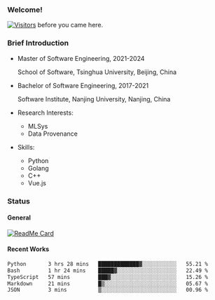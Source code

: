 ### Welcome!

[![Visitors](https://visitor-badge.laobi.icu/badge?page_id=HermitSun.HermitSun)]() before you came here.

### Brief Introduction

- Master of Software Engineering, 2021-2024
  
  School of Software, Tsinghua University, Beijing, China

- Bachelor of Software Engineering, 2017-2021
  
  Software Institute, Nanjing University, Nanjing, China

- Research Interests:
  - MLSys
  - Data Provenance

- Skills:
  - Python
  - Golang
  - C++
  - Vue.js

### Status

#### General

[![ReadMe Card](https://github-readme-stats.hermitsun.vercel.app/api?username=HermitSun&count_private=true&show_icons=true)]()

#### Recent Works

<!--START_SECTION:waka-->

```txt
Python       3 hrs 28 mins   █████████████▓░░░░░░░░░░░   55.21 %
Bash         1 hr 24 mins    █████▓░░░░░░░░░░░░░░░░░░░   22.49 %
TypeScript   57 mins         ███▓░░░░░░░░░░░░░░░░░░░░░   15.26 %
Markdown     21 mins         █▒░░░░░░░░░░░░░░░░░░░░░░░   05.67 %
JSON         3 mins          ▒░░░░░░░░░░░░░░░░░░░░░░░░   00.96 %
```

<!--END_SECTION:waka-->
